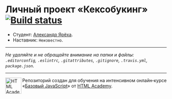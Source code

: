 # Личный проект «Кексобукинг» [![Build status][travis-image]][travis-url]

* Студент: [Александр Ярёха](https://up.htmlacademy.ru/javascript/9/user/191322).
* Наставник: `Неизвестно`.

---

_Не удаляйте и не обращайте внимание на папки и файлы:_<br>
_`.editorconfig`, `.eslintrc`, `.gitattributes`, `.gitignore`, `.travis.yml`, `package.json`._

---

<a href="https://htmlacademy.ru/intensive/javascript"><img align="left" width="50" height="50" title="HTML Academy" src="https://up.htmlacademy.ru/static/img/intensive/javascript/logo-for-github.svg"></a>

Репозиторий создан для обучения на интенсивном онлайн‑курсе «[Базовый JavaScript](https://htmlacademy.ru/intensive/javascript)» от [HTML Academy](https://htmlacademy.ru).

[travis-image]: https://travis-ci.org/htmlacademy-javascript/191322-keksobooking.svg?branch=master
[travis-url]: https://travis-ci.org/htmlacademy-javascript/191322-keksobooking
